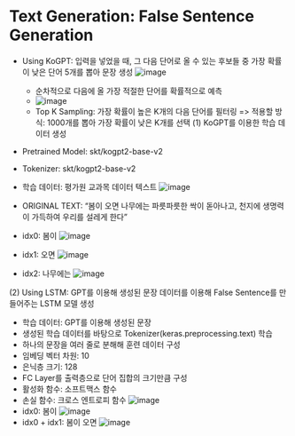 # Text Generation: False Sentence Generation
- Using KoGPT: 입력을 넣었을 때, 그 다음 단어로 올 수 있는 후보들 중 가장 확률이 낮은 단어 5개를 뽑아 문장 생성
  ![image](https://user-images.githubusercontent.com/83209355/236360574-fe98d86c-a344-4c83-9026-66c5e8e0f2a8.png)
  - 순차적으로 다음에 올 가장 적절한 단어를 확률적으로 예측
  - ![image](https://user-images.githubusercontent.com/83209355/236360627-33a06bb2-e704-4ea5-836d-0349d05ecda5.png)
  - Top K Sampling: 가장 확률이 높은 K개의 다음 단어를 필터링
    => 적용할 방식: 1000개를 뽑아 가장 확률이 낮은 K개를 선택
(1) KoGPT를 이용한 학습 데이터 생성
- Pretrained Model: skt/kogpt2-base-v2
- Tokenizer: skt/kogpt2-base-v2
- 학습 데이터: 평가원 교과목 데이터 텍스트
![image](https://user-images.githubusercontent.com/83209355/236360751-01524f60-5466-4572-94c2-cbd62455edbc.png)

- ORIGINAL TEXT:  “봄이 오면 나무에는 파릇파릇한 싹이 돋아나고, 천지에 생명력이 가득하여 우리를 설레게 한다”
- idx0: 봄이
![image](https://user-images.githubusercontent.com/83209355/236360794-724e8eed-7f68-4a30-93eb-2d80cef818a7.png)
- idx1: 오면
![image](https://user-images.githubusercontent.com/83209355/236360804-51b1c93b-cd0d-4b6e-9677-78a0833ede44.png)
- idx2: 나무에는
![image](https://user-images.githubusercontent.com/83209355/236360819-2a24eaa4-41c3-4649-b39d-b586cb258a6a.png)

(2) Using LSTM: GPT를 이용해 생성된 문장 데이터를 이용해 False Sentence를 만들어주는 LSTM 모델 생성 
- 학습 데이터: GPT를 이용해 생성된 문장
- 생성된 학습 데이터를 바탕으로 Tokenizer(keras.preprocessing.text) 학습
- 하나의 문장을 여러 줄로 분해해 훈련 데이터 구성
- 임베딩 벡터 차원: 10
- 은닉층 크기: 128
- FC Layer를 출력층으로 단어 집합의 크기만큼 구성
- 활성화 함수: 소프트맥스 함수
- 손실 함수: 크로스 엔트로피 함수
![image](https://user-images.githubusercontent.com/83209355/236360909-c2508df0-d7f9-4a6b-bb67-7a4e6004edc6.png)
- idx0: 봄이
![image](https://user-images.githubusercontent.com/83209355/236360924-585b3f9a-cf18-411a-a944-70b9dfcffbab.png)
- idx0 + idx1: 봄이 오면
![image](https://user-images.githubusercontent.com/83209355/236360946-98a4872b-51b0-41fe-b360-fdc3eec131da.png)

  
